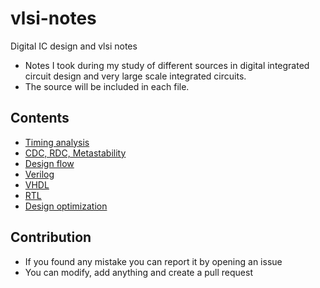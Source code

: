 # vlsi-notes
Digital IC design and vlsi notes
- Notes I took during my study of different sources in digital integrated circuit design and very large scale integrated circuits.
- The source will be included in each file.

## Contents
- [Timing analysis](timing-analysis)
- [CDC, RDC, Metastability](clock)
- [Design flow](design-flow)
- [Verilog](verilog)
- [VHDL](vhdl)
- [RTL](rtl)
- [Design optimization](digital-optimization/digital-optimization.md)

## Contribution
- If you found any mistake you can report it by opening an issue
- You can modify, add anything and create a pull request